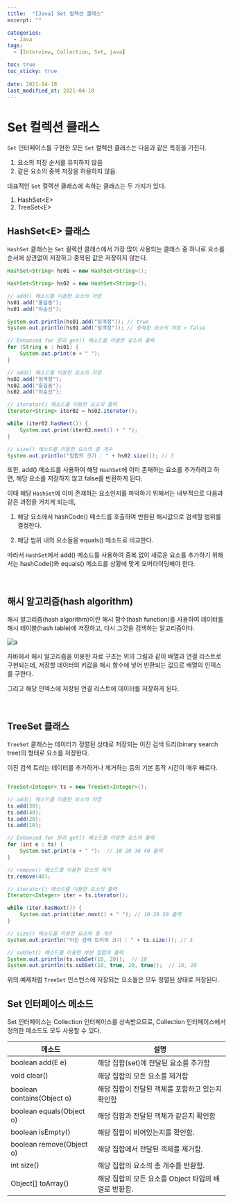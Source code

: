 ```yaml
---
title:  "[Java] Set 컬렉션 클래스"
excerpt: ""

categories:
  - Java
tags:
  - [Interview, Collection, Set, java]

toc: true
toc_sticky: true
 
date: 2021-04-18
last_modified_at: 2021-04-18
---
```


# **Set 컬렉션 클래스**

`Set` 인터페이스를 구현한 모든 `Set` 컬렉션 클래스는 다음과 같은 특징을 가진다.

1. 요소의 저장 순서를 유지하지 않음
2. 같은 요소의 중복 저장을 허용하지 않음.

대표적인 `Set` 컬렉션 클래스에 속하는 클래스는 두 가지가 있다.

1. HashSet&#60;E>
2. TreeSet&#60;E>


## HashSet&#60;E> 클래스
`HashSet` 클래스는 `Set` 컬렉션 클래스에서 가장 많이 사용되는 클래스 중 하나로
요소를 순서에 상관없이 저장하고 중복된 값은 저장하지 않는다.


```java
HashSet<String> hs01 = new HashSet<String>();

HashSet<String> hs02 = new HashSet<String>();

// add() 메소드를 이용한 요소의 저장
hs01.add("홍길동");
hs01.add("이순신");

System.out.println(hs01.add("임꺽정")); // true
System.out.println(hs01.add("임꺽정")); // 중복된 요소의 저장 > false

// Enhanced for 문과 get() 메소드를 이용한 요소의 출력
for (String e : hs01) {
    System.out.print(e + " ");
}

// add() 메소드를 이용한 요소의 저장
hs02.add("임꺽정");
hs02.add("홍길동");
hs02.add("이순신");

// iterator() 메소드를 이용한 요소의 출력
Iterator<String> iter02 = hs02.iterator();

while (iter02.hasNext()) {
    System.out.print(iter02.next() + " ");
}

// size() 메소드를 이용한 요소의 총 개수
System.out.println("집합의 크기 : " + hs02.size()); // 3
```

또한, add() 메소드를 사용하여 해당 `HashSet`에 이미 존재하는 요소를 추가하려고 하면, 해당 요소를 저장하지 않고 false를 반환하게 된다.

이때 해당 `HashSet`에 이미 존재하는 요소인지를 파악하기 위해서는 내부적으로 다음과 같은 과정을 거치게 되는데,

1. 해당 요소에서 hashCode() 메소드를 호출하여 반환된 해시값으로 검색할 범위를 결정한다.

2. 해당 범위 내의 요소들을 equals() 메소드로 비교한다.

따라서 `HashSet`에서 add() 메소드를 사용하여 중복 없이 새로운 요소를 추가하기 위해서는 hashCode()와 equals() 메소드를 상황에 맞게 오버라이딩해야 한다.

<br>

## 해시 알고리즘(hash algorithm)

해시 알고리즘(hash algorithm)이란 해시 함수(hash function)를 사용하여 데이터를 해시 테이블(hash table)에 저장하고, 다시 그것을 검색하는 알고리즘이다.

![a](http://tcpschool.com/lectures/img_java_hash_algorithm.png)

자바에서 해시 알고리즘을 이용한 자료 구조는 위의 그림과 같이 배열과 연결 리스트로 구현되는데, 저장할 데이터의 키값을 해시 함수에 넣어 반환되는 값으로 배열의 인덱스를 구한다.

그리고 해당 인덱스에 저장된 연결 리스트에 데이터를 저장하게 된다.

<br>

## TreeSet<E> 클래스
`TreeSet` 클래스는 데이터가 정렬된 상태로 저장되는 이진 검색 트리(binary search tree)의 형태로 요소를 저장한다.

이진 검색 트리는 데이터를 추가하거나 제거하는 등의 기본 동작 시간이 매우 빠르다.

```java

TreeSet<Integer> ts = new TreeSet<Integer>();

// add() 메소드를 이용한 요소의 저장
ts.add(30);
ts.add(40);
ts.add(20);
ts.add(10);

// Enhanced for 문과 get() 메소드를 이용한 요소의 출력
for (int e : ts) {
    System.out.print(e + " ");  // 10 20 30 40 출력
}

// remove() 메소드를 이용한 요소의 제거
ts.remove(40);

// iterator() 메소드를 이용한 요소의 출력
Iterator<Integer> iter = ts.iterator();

while (iter.hasNext()) {
    System.out.print(iter.next() + " "); // 10 20 30 출력
}

// size() 메소드를 이용한 요소의 총 개수
System.out.println("이진 검색 트리의 크기 : " + ts.size()); // 3

// subSet() 메소드를 이용한 부분 집합의 출력
System.out.println(ts.subSet(10, 20));  // 10
System.out.println(ts.subSet(10, true, 20, true));  // 10, 20
```

위의 예제처럼 `TreeSet` 인스턴스에 저장되는 요소들은 모두 정렬된 상태로 저장된다.

## Set 인터페이스 메소드
Set 인터페이스는 Collection 인터페이스를 상속받으므로, Collection 인터페이스에서 정의한 메소드도 모두 사용할 수 있다.  

|메소드|설명|
|---|---|
|boolean add(E e)|해당 집합(set)에 전달된 요소를 추가함|
|void clear()|해당 집합의 모든 요소를 제거함|
|boolean contains(Object o)|해당 집합이 전달된 객체를 포함하고 있는지 확인함|
|boolean equals(Object o)|해당 집합과 전달된 객체가 같은지 확인함|
|boolean isEmpty()|해당 집합이 비어있는지를 확인함.|
|boolean remove(Object o)	|해당 집합에서 전달된 객체를 제거함.|
|int size()|해당 집합의 요소의 총 개수를 반환함.|
|Object[] toArray()|해당 집합의 모든 요소를 Object 타입의 배열로 반환함.|